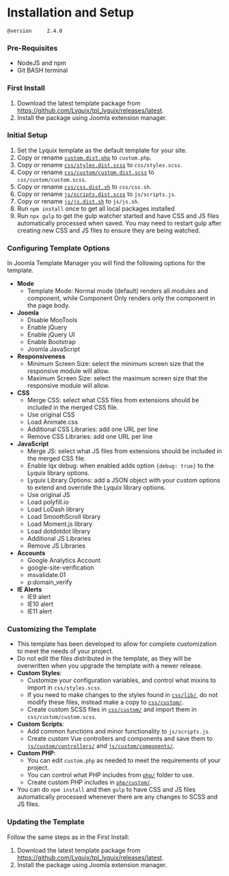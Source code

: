 # Installation and Setup

`@version     2.4.0`

### Pre-Requisites

  * NodeJS and npm
  * Git BASH terminal

### First Install

  1. Download the latest template package from https://github.com/Lyquix/tpl_lyquix/releases/latest.
  2. Install the package using Joomla extension manager.

### Initial Setup

  1. Set the Lyquix template as the default template for your site.
  2. Copy or rename [`custom.dist.php`](../custom.dist.php) to `custom.php`.
  3. Copy or rename [`css/styles.dist.scss`](../css/styles.dist.scss) to `css/styles.scss`.
  4. Copy or rename [`css/custom/custom.dist.scss`](../css/custom/custom.dist.scss) to `css/custom/custom.scss`.
  5. Copy or rename [`css/css.dist.sh`](../css/css.dist.sh) to `css/css.sh`.
  6. Copy or rename [`js/scripts.dist.scss`](../js/scripts.dist.scss) to `js/scripts.js`.
  7. Copy or rename [`js/js.dist.sh`](../js/js.dist.sh) to `js/js.sh`.
  8. Run `npm install` once to get all local packages installed
  9. Run `npx gulp` to get the gulp watcher started and have CSS and JS files automatically processed when saved. You may need to restart gulp after creating new CSS and JS files to ensure they are being watched.

### Configuring Template Options

In Joomla Template Manager you will find the following options for the template.

  * **Mode**
    * Template Mode: Normal mode (default) renders all modules and component, while Component Only renders only the component in the page body.
  * **Joomla**
    * Disable MooTools
    * Enable jQuery
    * Enable jQuery UI
    * Enable Bootstrap
    * Joomla JavaScript
  * **Responsiveness**
    * Minimum Screen Size: select the minimum screen size that the responsive module will allow.
    * Maximum Screen Size: select the maximum screen size that the responsive module will allow.
  * **CSS**
    * Merge CSS: select what CSS files from extensions should be included in the merged CSS file.
    * Use original CSS
    * Load Animate.css
    * Additional CSS Libraries: add one URL per line
    * Remove CSS Libraries: add one URL per line
  * **JavaScript**
    * Merge JS: select what JS files from extensions should be included in the merged CSS file.
    * Enable lqx debug: when enabled adds option `{debug: true}` to the Lyquix library options.
    * Lyquix Library Options: add a JSON object with your custom options to extend and override the Lyquix library options.
    * Use original JS
    * Load polyfill.io
    * Load LoDash library
    * Load SmoothScroll library
    * Load Moment.js library
    * Load dotdotdot library
    * Additional JS Libraries
    * Remove JS Libraries
  * **Accounts**
    * Google Analytics Account
    * google-site-verification
    * msvalidate.01
    * p:domain_verify
  * **IE Alerts**
    * IE9 alert
    * IE10 alert
    * IE11 alert

### Customizing the Template

  * This template has been developed to allow for complete customization to meet the needs of your project.
  * Do not edit the files distributed in the template, as they will be overwritten when you upgrade the template with a newer release.
  * **Custom Styles**:
    * Customize your configuration variables, and control what mixins to import in `css/styles.scss`.
    * If you need to make changes to the styles found in [`css/lib/`](../css/lib/), do not modify these files, instead make a copy to [`css/custom/`](../css/custom/).
    * Create custom SCSS files in [`css/custom/`](../css/custom/) and import them in `css/custom/custom.scss`.
  * **Custom Scripts**:
    * Add common functions and minor functionality to `js/scripts.js`.
    * Create custom Vue controllers and components and save them to [`js/custom/controllers/`](../js/custom/controllers/) and [`js/custom/components/`](../js/custom/components/).
  * **Custom PHP**:
    * You can edit `custom.php` as needed to meet the requirements of your project.
    * You can control what PHP includes from [`php/`](../php/) folder to use.
    * Create custom PHP includes in [`php/custom/`](../php/custom/).
  * You can do `npm install` and then `gulp` to have CSS and JS files automatically processed whenever there are any changes to SCSS and JS files.


### Updating the Template

Follow the same steps as in the First Install:

  1. Download the latest template package from https://github.com/Lyquix/tpl_lyquix/releases/latest.
  2. Install the package using Joomla extension manager.
